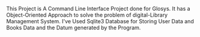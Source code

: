 This Project is A Command Line Interface Project done for Glosys.
It has a Object-Oriented Approach to solve the problem of digital-Library Management System.
I've Used Sqlite3 Database for Storing User Data and Books Data and the Datum generated by the Program.